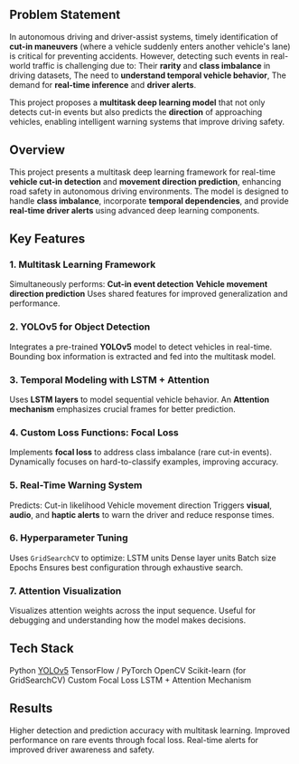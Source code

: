 ## Problem Statement
In autonomous driving and driver-assist systems, timely identification of **cut-in maneuvers** (where a vehicle suddenly enters another vehicle's lane) is critical for preventing accidents. However, detecting such events in real-world traffic is challenging due to:
Their **rarity** and **class imbalance** in driving datasets,
The need to **understand temporal vehicle behavior**,
The demand for **real-time inference** and **driver alerts**.

This project proposes a **multitask deep learning model** that not only detects cut-in events but also predicts the **direction** of approaching vehicles, enabling intelligent warning systems that improve driving safety.



##  Overview
This project presents a multitask deep learning framework for real-time **vehicle cut-in detection** and **movement direction prediction**, enhancing road safety in autonomous driving environments. The model is designed to handle **class imbalance**, incorporate **temporal dependencies**, and provide **real-time driver alerts** using advanced deep learning components.



##  Key Features

### 1. Multitask Learning Framework
  Simultaneously performs:
    **Cut-in event detection**
    **Vehicle movement direction prediction**
  Uses shared features for improved generalization and performance.

### 2. YOLOv5 for Object Detection
  Integrates a pre-trained **YOLOv5** model to detect vehicles in real-time.
  Bounding box information is extracted and fed into the multitask model.

### 3. Temporal Modeling with LSTM + Attention
  Uses **LSTM layers** to model sequential vehicle behavior.
  An **Attention mechanism** emphasizes crucial frames for better prediction.

### 4. Custom Loss Functions: Focal Loss
  Implements **focal loss** to address class imbalance (rare cut-in events).
  Dynamically focuses on hard-to-classify examples, improving accuracy.

### 5. Real-Time Warning System
  Predicts:
    Cut-in likelihood
    Vehicle movement direction
  Triggers **visual**, **audio**, and **haptic alerts** to warn the driver and reduce response times.

### 6. Hyperparameter Tuning
  Uses `GridSearchCV` to optimize:
    LSTM units
    Dense layer units
    Batch size
    Epochs
  Ensures best configuration through exhaustive search.

### 7. Attention Visualization
  Visualizes attention weights across the input sequence.
  Useful for debugging and understanding how the model makes decisions.



## Tech Stack

 Python
 [YOLOv5](https://github.com/ultralytics/yolov5)
 TensorFlow / PyTorch
 OpenCV
 Scikit-learn (for GridSearchCV)
 Custom Focal Loss
 LSTM + Attention Mechanism



## Results
  Higher detection and prediction accuracy with multitask learning.
  Improved performance on rare events through focal loss.
  Real-time alerts for improved driver awareness and safety.

